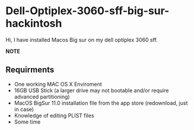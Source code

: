 # Dell-Optiplex-3060-sff-big-sur-hackintosh

Hi, I have installed Macos Big sur on my dell optiplex 3060 sff. 

**NOTE**

## Requirments
* One working MAC OS X Enviroment
* 16GB USB Stick (a larger drive may not bootable and/or require advanced partitioning)
* MacOS BigSur 11.0 installation file from the app store (redownload, just in case)
* Knowledge of editing PLIST files
* Some time
